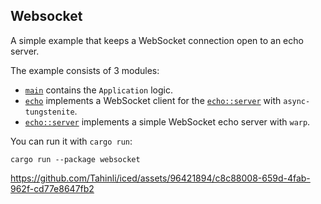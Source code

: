 ## Websocket

A simple example that keeps a WebSocket connection open to an echo server.

The example consists of 3 modules:
- [`main`] contains the `Application` logic.
- [`echo`] implements a WebSocket client for the [`echo::server`] with `async-tungstenite`.
- [`echo::server`] implements a simple WebSocket echo server with `warp`.

You can run it with `cargo run`:
```
cargo run --package websocket
```

[`main`]: src/main.rs
[`echo`]: src/echo.rs
[`echo::server`]: src/echo/server.rs


https://github.com/Tahinli/iced/assets/96421894/c8c88008-659d-4fab-962f-cd77e8647fb2

